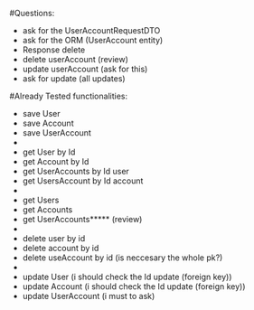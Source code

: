 #Questions:
- ask for the UserAccountRequestDTO
- ask for the ORM (UserAccount entity)
- Response delete
- delete userAccount (review)
- update userAccount (ask for this)
- ask for update (all updates)

#Already Tested functionalities:
- save User
- save Account
- save UserAccount
- 
- get User by Id
- get Account by Id
- get UserAccounts by Id user
- get UsersAccount by Id account
- 
- get Users
- get Accounts
- get UserAccounts***** (review)
- 
- delete user by id
- delete account by id
- delete useAccount by id (is neccesary the whole pk?)
- 
- update User (i should check the Id update (foreign key))
- update Account (i should check the Id update (foreign key))
- update UserAccount (i must to ask)